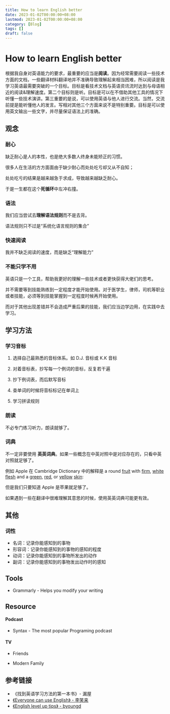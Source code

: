 ```yaml
---
title: How to learn English better
date: 2023-01-02T00:00:00+08:00
lastmod: 2023-01-02T00:00:00+08:00
category: [Blog]
tags: []
draft: false
---
```


# How to learn English better

根据我自身对英语能力的要求，最重要的应当是**阅读**。因为经常需要阅读一些技术方面的文档，一些翻译材料翻译地并不准确导致理解起来相当困难，所以阅读是我学习英语最需要突破的一个目标。目标是看技术文档与英语资讯流时达到与母语相近的阅读&理解速度。第二个目标则是听。目标是可以在不借助其他工具的情况下听懂一些技术演讲。第三重要的是说，可以使用英语与他人进行交流。当然，交流前提是能听懂他人的发言。写相对其他三个方面来说不是特别重要。目标是可以使用英文输出一些文字，并尽量保证语法上的准确。

## 观念

### 耐心

缺乏耐心是人的本性，也是绝大多数人终身未能矫正的习惯。

很多人在生活的方方面面由于缺少耐心而处处吃亏却又从不自知；

处处吃亏的结果是越来越急于求成，导致越来越缺乏耐心。

于是一生都在这个**死循环**中左冲右撞。

### 语法

我们应当尝试去**理解语法规则**而不是去背。

语法规则只不过是“系统化语言规则的集合”

### 快速阅读

我并不缺乏阅读的速度，而是缺乏“理解能力”

### 不能只学不用

英语只是一个工具，帮助我更好的理解一些技术或者更快获得大佬们的思考。

并不需要等到技能熟练到一定程度才能开始使用。对于医学生，律师，司机等职业或者技能，必须等到技能掌握到一定程度时候再开始使用。

而对于其他出现差错并不会造成严重后果的技能，我们应当边学边用，在实践中去学习。

## 学习方法

### 学习音标

1. 选择自己最熟悉的音标体系。如 D.J. 音标或 K.K 音标

2. 对着音标表，抄写每一个例词的音标，反复若干遍

3. 抄下例词表，而后默写音标

4. 查单词的时候将音标标记在单词上

5. 学习拼读规则

### 朗读

不必专门练习听力，朗读就够了。

### 词典

不一定非要使用 **英英词典**。如果一些概念在中英对照中是对应存在的，只看中英对照就足够了。

例如 Apple 在 Cambridge Dictionary 中的解释是 a round [fruit](https://dictionary.cambridge.org/dictionary/english/fruit) with [firm](https://dictionary.cambridge.org/dictionary/english/firm), [white](https://dictionary.cambridge.org/dictionary/english/white) [flesh](https://dictionary.cambridge.org/dictionary/english/flesh) and a [green](https://dictionary.cambridge.org/dictionary/english/green), [red](https://dictionary.cambridge.org/dictionary/english/red), or [yellow](https://dictionary.cambridge.org/dictionary/english/yellow) [skin](https://dictionary.cambridge.org/dictionary/english/skin): 

但是我们只要知道 Apple 是苹果就足够了。

如果遇到一些在翻译中很难理解其意思的时候，使用英英词典可能更有效。



## 其他

### 词性

- 名词：记录你能感知到的事物
- 形容词：记录你能感知到的事物的感知的程度
- 动词：记录你能感知到的事物所发出的动作
- 副词：记录你能感知到的事物发出动作时的感知

## Tools

- Grammarly - Helps you modify your writing

  

## Resource

#### Podcast

- Syntax - The most popular Programing podcast

#### TV

- Friends

- Modern Family

## 参考链接

- 《找到英语学习方法的第一本书》- 漏屋
- [《Everyone can use English》 - 李笑来](https://github.com/xiaolai/everyone-can-use-english)
- [《English level up tips》 - byoungd](https://github.com/byoungd/English-level-up-tips)